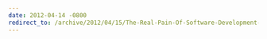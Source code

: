 ```yaml
---
date: 2012-04-14 -0800
redirect_to: /archive/2012/04/15/The-Real-Pain-Of-Software-Development-2.aspx.aspx/
---
```

